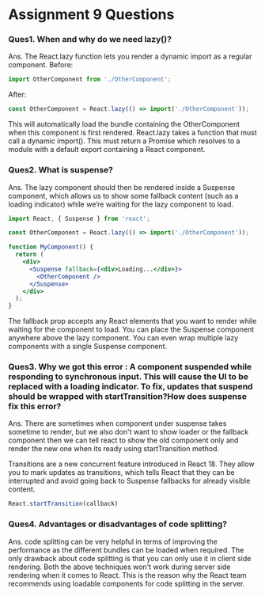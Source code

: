 # Assignment 9 Questions

### Ques1. When and why do we need lazy()?
Ans. The React.lazy function lets you render a dynamic import as a regular component.
Before:
```jsx
import OtherComponent from './OtherComponent';
```
After:
```jsx
const OtherComponent = React.lazy(() => import('./OtherComponent'));
```

This will automatically load the bundle containing the OtherComponent when this component is first rendered.
React.lazy takes a function that must call a dynamic import(). This must return a Promise which resolves to a 
module with a default export containing a React component.


### Ques2. What is suspense?
Ans. The lazy component should then be rendered inside a Suspense component, which allows us to show some fallback 
content (such as a loading indicator) while we’re waiting for the lazy component to load.
```jsx
import React, { Suspense } from 'react';

const OtherComponent = React.lazy(() => import('./OtherComponent'));

function MyComponent() {
  return (
    <div>
      <Suspense fallback={<div>Loading...</div>}>
        <OtherComponent />
      </Suspense>
    </div>
  );
}
```

The fallback prop accepts any React elements that you want to render while waiting for the component to load. You can 
place the Suspense component anywhere above the lazy component. You can even wrap multiple lazy components with a 
single Suspense component.


### Ques3. Why we got this error : A component suspended while responding to synchronous input. This will cause the UI to be replaced with a loading indicator. To fix, updates that suspend should be wrapped with startTransition?How does suspense fix this error?

Ans. There are sometimes when component under suspense takes sometime to render, but we also don't want to show loader 
or the fallback component then we can tell react to show the old component only and render the new one when its ready 
using startTransition method.

Transitions are a new concurrent feature introduced in React 18. They allow you to mark updates as transitions, 
which tells React that they can be interrupted and avoid going back to Suspense fallbacks for already visible content.
```jsx
React.startTransition(callback)
```

### Ques4. Advantages or disadvantages of code splitting?
Ans. code splitting can be very helpful in terms of improving the performance as the different bundles can be loaded when required.
The only drawback about code splitting is that you can only use it in client side rendering. Both the above techniques 
won't work during server side rendering when it comes to React. This is the reason why the React team recommends using 
loadable components for code splitting in the server.


